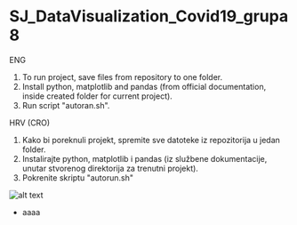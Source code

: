 # SJ_DataVisualization_Covid19_grupa8

ENG 

1) To run project, save files from repository to one folder.<br/>
2) Install python, matplotlib and pandas (from official documentation, inside created folder for current project).<br/>
3) Run script "autoran.sh".<br/>

HRV (CRO)

1) Kako bi poreknuli projekt, spremite sve datoteke iz repozitorija u jedan folder.<br/>
2) Instalirajte python, matplotlib i pandas (iz službene dokumentacije, unutar stvorenog direktorija za trenutni projekt).<br/>
3) Pokrenite skriptu "autorun.sh"<br/>

![alt text](https://i.imgur.com/ePkMs9f.png)<br/>

<ul>
<li>aaaa</li>
</ul>

